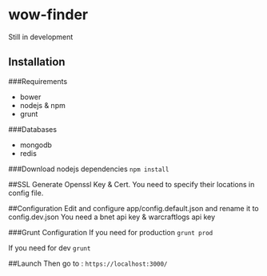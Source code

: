 # wow-finder

Still in development

## Installation
###Requirements
* bower
* nodejs & npm
* grunt

###Databases
* mongodb
* redis

###Download nodejs dependencies
`npm install`

##SSL
Generate Openssl Key & Cert. You need to specify their locations in config file.

##Configuration
Edit and configure app/config.default.json and rename it to config.dev.json
You need a bnet api key & warcraftlogs api key

###Grunt Configuration
If you need for production
`grunt prod`

If you need for dev
`grunt`

##Launch
Then go to : `https://localhost:3000/`



